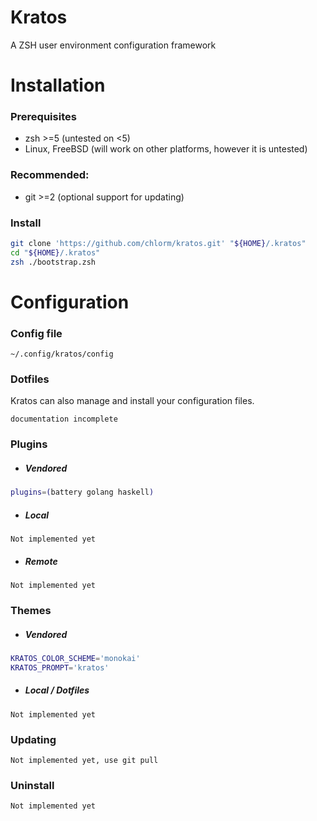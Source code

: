 Kratos
======

A ZSH user environment configuration framework

# Installation

### Prerequisites
* zsh >=5 (untested on <5)
* Linux, FreeBSD (will work on other platforms, however it is untested)

### Recommended:
* git >=2 (optional support for updating)

### Install
```zsh
git clone 'https://github.com/chlorm/kratos.git' "${HOME}/.kratos"
cd "${HOME}/.kratos"
zsh ./bootstrap.zsh
```

# Configuration
### Config file
`~/.config/kratos/config`

### Dotfiles
Kratos can also manage and install your configuration files.
```
documentation incomplete
```

### Plugins
+ ##### Vendored
```zsh
plugins=(battery golang haskell)
```
+ ##### Local
```
Not implemented yet
```
+ ##### Remote
```
Not implemented yet
```

### Themes
+ ##### Vendored
```zsh
KRATOS_COLOR_SCHEME='monokai'
KRATOS_PROMPT='kratos'
```
+ ##### Local / Dotfiles
```
Not implemented yet
```

### Updating
```
Not implemented yet, use git pull
```

### Uninstall
```
Not implemented yet
```